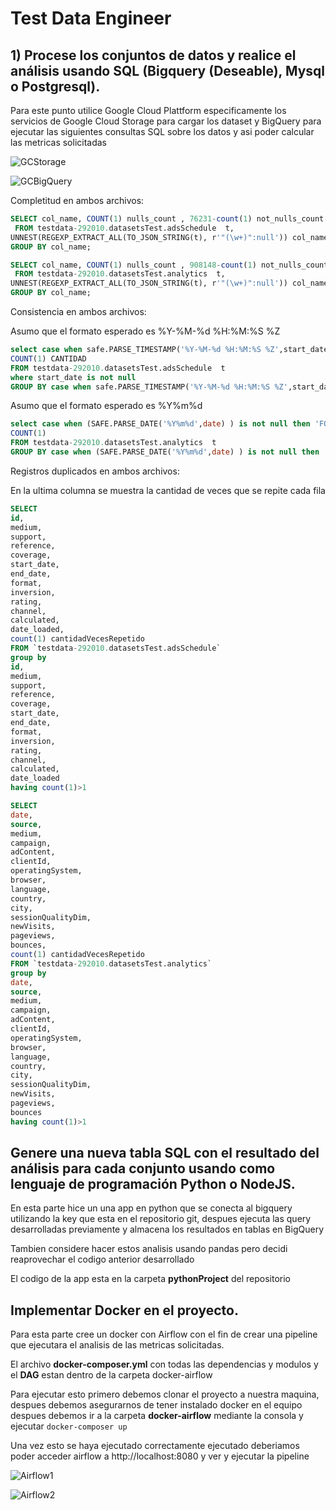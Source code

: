# Test Data Engineer 

##  1) Procese los conjuntos de datos y realice el análisis usando SQL (Bigquery (Deseable), Mysql o Postgresql).

Para este punto utilice Google Cloud Plattform especificamente los servicios de Google Cloud Storage para cargar los dataset y BigQuery para ejecutar las siguientes consultas SQL sobre los datos y asi poder calcular las metricas solicitadas


![GCStorage](https://github.com/javasquez/testDataEngineerResolve/blob/main/CapturasPantalla/GCStorage.png)

![GCBigQuery](https://github.com/javasquez/testDataEngineerResolve/blob/main/CapturasPantalla/GCStorage.png)


Completitud en ambos archivos:

```sql
SELECT col_name, COUNT(1) nulls_count , 76231-count(1) not_nulls_count
 FROM testdata-292010.datasetsTest.adsSchedule  t,
UNNEST(REGEXP_EXTRACT_ALL(TO_JSON_STRING(t), r'"(\w+)":null')) col_name
GROUP BY col_name;
```

```sql
SELECT col_name, COUNT(1) nulls_count , 908148-count(1) not_nulls_count
 FROM testdata-292010.datasetsTest.analytics  t,
UNNEST(REGEXP_EXTRACT_ALL(TO_JSON_STRING(t), r'"(\w+)":null')) col_name
GROUP BY col_name;
```

Consistencia en ambos archivos:

Asumo que el formato esperado es %Y-%M-%d %H:%M:%S %Z
```sql
select case when safe.PARSE_TIMESTAMP('%Y-%M-%d %H:%M:%S %Z',start_date) is not null then 'FORMATO CORRECTO' ELSE 'FORMATO INCORRECTO' END METRICA, 
COUNT(1) CANTIDAD 
FROM testdata-292010.datasetsTest.adsSchedule  t
where start_date is not null
GROUP BY case when safe.PARSE_TIMESTAMP('%Y-%M-%d %H:%M:%S %Z',start_date) is not null then 'FORMATO CORRECTO' ELSE 'FORMATO INCORRECTO' END

```

Asumo que el formato esperado es %Y%m%d
```sql
select case when (SAFE.PARSE_DATE('%Y%m%d',date) ) is not null then 'FORMATO CORRECTO' ELSE 'FORMATO INCORRECTO' END,
COUNT(1)
FROM testdata-292010.datasetsTest.analytics  t
GROUP BY case when (SAFE.PARSE_DATE('%Y%m%d',date) ) is not null then 'FORMATO CORRECTO' ELSE 'FORMATO INCORRECTO' END
```

Registros duplicados en ambos archivos:

En la ultima columna se muestra la cantidad de veces que se repite cada fila
```sql
SELECT 
id,
medium,
support,
reference,
coverage,
start_date,
end_date,
format,
inversion,
rating,
channel,
calculated,
date_loaded,
count(1) cantidadVecesRepetido
FROM `testdata-292010.datasetsTest.adsSchedule` 
group by 
id,
medium,
support,
reference,
coverage,
start_date,
end_date,
format,
inversion,
rating,
channel,
calculated,
date_loaded
having count(1)>1
```

```sql
SELECT 
date,
source,
medium,
campaign,
adContent,
clientId,
operatingSystem,
browser,
language,
country,
city,
sessionQualityDim,
newVisits,
pageviews,
bounces,
count(1) cantidadVecesRepetido
FROM `testdata-292010.datasetsTest.analytics` 
group by 
date,
source,
medium,
campaign,
adContent,
clientId,
operatingSystem,
browser,
language,
country,
city,
sessionQualityDim,
newVisits,
pageviews,
bounces
having count(1)>1
```

## Genere una nueva tabla SQL con el resultado del análisis para cada conjunto usando como lenguaje de programación Python o NodeJS.

En esta parte hice un una app en python que se conecta al bigquery utilizando la key que esta en el repositorio git, despues ejecuta las query desarrolladas previamente y almacena los resultados en tablas en BigQuery

Tambien considere hacer estos analisis usando pandas pero decidi reaprovechar el codigo anterior desarrollado

El codigo de la app esta en la carpeta **pythonProject** del repositorio


## Implementar Docker en el proyecto.

Para esta parte cree un docker con Airflow con el fin de crear una pipeline que ejecutara el analisis de las metricas solicitadas. 


El archivo **docker-composer.yml** con todas las dependencias y modulos  y el **DAG** estan dentro de la carpeta docker-airflow

Para ejecutar esto primero debemos clonar el proyecto a nuestra maquina, despues debemos asegurarnos de tener instalado docker en el equipo
despues debemos ir a la carpeta **docker-airflow** mediante la consola y ejecutar ```docker-composer up```

Una vez esto se haya ejecutado correctamente ejecutado deberiamos poder acceder airflow a http://localhost:8080 y ver y ejecutar la pipeline

![Airflow1](https://github.com/javasquez/testDataEngineerResolve/blob/main/CapturasPantalla/Airflow1.png)

![Airflow2](https://github.com/javasquez/testDataEngineerResolve/blob/main/CapturasPantalla/Airflow2.png)







